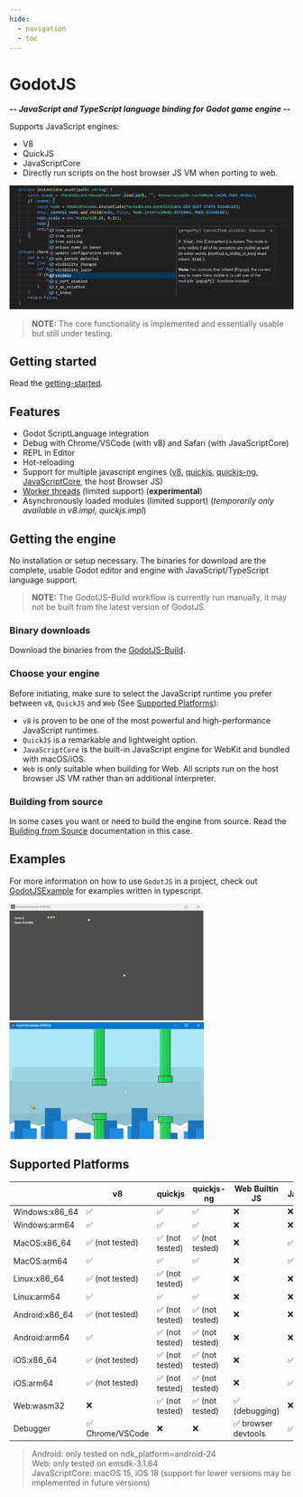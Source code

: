 ```yaml
---
hide:
  - navigation
  - toc
---
```


# **GodotJS**

**_-- JavaScript and TypeScript language binding for Godot game engine --_**

Supports JavaScript engines:

- V8
- QuickJS
- JavaScriptCore
- Directly run scripts on the host browser JS VM when porting to web.

![typescript_intellisence](images/typescript_intellisence.png)

> **NOTE:** The core functionality is implemented and essentially usable but still under testing.

## Getting started

Read the [getting-started](documentation/getting-started).

## Features

- Godot ScriptLanguage integration
- Debug with Chrome/VSCode (with v8) and Safari (with JavaScriptCore)
- REPL in Editor
- Hot-reloading
- Support for multiple javascript engines ([v8](https://github.com/v8/v8), [quickjs](https://github.com/bellard/quickjs), [quickjs-ng](https://github.com/quickjs-ng/quickjs), [JavaScriptCore](https://developer.apple.com/documentation/javascriptcore), the host Browser JS)
- [Worker threads](documentation/experimental/worker.md) (limited support) (**experimental**)
- Asynchronously loaded modules (limited support) (_temporarily only available in v8.impl, quickjs.impl_)

## Getting the engine

No installation or setup necessary.
The binaries for download are the complete, usable Godot editor
and engine with JavaScript/TypeScript language support.

> **NOTE:** The GodotJS-Build workflow is currently run manually, it may not be built from the latest version of GodotJS.

### Binary downloads

Download the binaries from the [GodotJS-Build](https://github.com/ialex32x/GodotJS-Build/releases).

### Choose your engine

Before initiating, make sure to select the JavaScript runtime you prefer between `v8`, `QuickJS` and `Web` (See [Supported Platforms](#supported-platforms)):

- `v8` is proven to be one of the most powerful and high-performance JavaScript runtimes.
- `QuickJS` is a remarkable and lightweight option.
- `JavaScriptCore` is the built-in JavaScript engine for WebKit and bundled with macOS/iOS.
- `Web` is only suitable when building for Web. All scripts run on the host browser JS VM rather than an additional interpreter.

### Building from source

In some cases you want or need to build the engine from source.
Read the [Building from Source](documentation/building-from-source/) documentation in this case.

## Examples

For more information on how to use `GodotJS` in a project, check out [GodotJSExample](https://github.com/ialex32x/GodotJSExample.git) for examples written in typescript.

![Example: Snake](images/snake_01.gif)
![Example: Jummpy Bird](images/jumpybird.gif)

## Supported Platforms

|                | v8               | quickjs         | quickjs-ng      | Web Builtin JS      | JavaScriptCore  |
| -------------- | ---------------- | --------------- | --------------- | ------------------- | --------------- |
| Windows:x86_64 | ✅               | ✅              | ✅              | ❌                  | ❌              |
| Windows:arm64  | ✅               | ✅              | ✅              | ❌                  | ❌              |
| MacOS:x86_64   | ✅ (not tested)  | ✅ (not tested) | ✅ (not tested) | ❌                  | ✅ (not tested) |
| MacOS:arm64    | ✅               | ✅              | ✅              | ❌                  | ✅ (debugging)  |
| Linux:x86_64   | ✅ (not tested)  | ✅ (not tested) | ✅              | ❌                  | ❌              |
| Linux:arm64    | ✅               | ✅              | ✅              | ❌                  | ❌              |
| Android:x86_64 | ✅ (not tested)  | ✅ (not tested) | ✅ (not tested) | ❌                  | ❌              |
| Android:arm64  | ✅               | ✅ (not tested) | ✅ (not tested) | ❌                  | ❌              |
| iOS:x86_64     | ✅ (not tested)  | ✅ (not tested) | ✅ (not tested) | ❌                  | ✅ (not tested) |
| iOS:arm64      | ✅ (not tested)  | ✅ (not tested) | ✅ (not tested) | ❌                  | ✅ (not tested) |
| Web:wasm32     | ❌               | ✅ (not tested) | ✅ (not tested) | ✅ (debugging)      | ❌              |
| Debugger       | ✅ Chrome/VSCode | ❌              | ❌              | ✅ browser devtools | ✅ Safari       |

> Android: only tested on ndk_platform=android-24  
> Web: only tested on emsdk-3.1.64  
> JavaScriptCore: macOS 15, iOS 18 (support for lower versions may be implemented in future versions)
